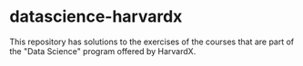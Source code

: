 # datascience-harvardx
This repository has solutions to the exercises of the courses that are part of the "Data Science" program offered by HarvardX.

